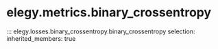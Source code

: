 
# elegy.metrics.binary_crossentropy
::: elegy.losses.binary_crossentropy.binary_crossentropy
    selection:
        inherited_members: true